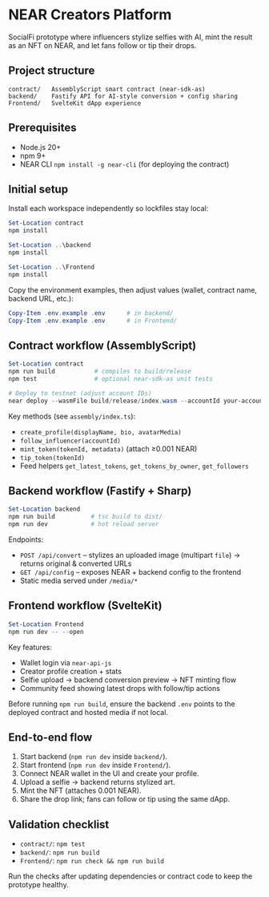 # NEAR Creators Platform

SocialFi prototype where influencers stylize selfies with AI, mint the result as an NFT on NEAR, and let fans follow or tip their drops.

## Project structure

```
contract/   AssemblyScript smart contract (near-sdk-as)
backend/    Fastify API for AI-style conversion + config sharing
Frontend/   SvelteKit dApp experience
```

## Prerequisites

- Node.js 20+
- npm 9+
- NEAR CLI `npm install -g near-cli` (for deploying the contract)

## Initial setup

Install each workspace independently so lockfiles stay local:

```powershell
Set-Location contract
npm install

Set-Location ..\backend
npm install

Set-Location ..\Frontend
npm install
```

Copy the environment examples, then adjust values (wallet, contract name, backend URL, etc.):

```powershell
Copy-Item .env.example .env      # in backend/
Copy-Item .env.example .env      # in Frontend/
```

## Contract workflow (AssemblyScript)

```powershell
Set-Location contract
npm run build           # compiles to build/release
npm test                # optional near-sdk-as unit tests

# Deploy to testnet (adjust account IDs)
near deploy --wasmFile build/release/index.wasm --accountId your-account.testnet
```

Key methods (see `assembly/index.ts`):

- `create_profile(displayName, bio, avatarMedia)`
- `follow_influencer(accountId)`
- `mint_token(tokenId, metadata)` (attach ≥0.001 NEAR)
- `tip_token(tokenId)`
- Feed helpers `get_latest_tokens`, `get_tokens_by_owner`, `get_followers`

## Backend workflow (Fastify + Sharp)

```powershell
Set-Location backend
npm run build          # tsc build to dist/
npm run dev            # hot reload server
```

Endpoints:

- `POST /api/convert` – stylizes an uploaded image (multipart `file`) → returns original & converted URLs
- `GET /api/config` – exposes NEAR + backend config to the frontend
- Static media served under `/media/*`

## Frontend workflow (SvelteKit)

```powershell
Set-Location Frontend
npm run dev -- --open
```

Key features:

- Wallet login via `near-api-js`
- Creator profile creation + stats
- Selfie upload → backend conversion preview → NFT minting flow
- Community feed showing latest drops with follow/tip actions

Before running `npm run build`, ensure the backend `.env` points to the deployed contract and hosted media if not local.

## End-to-end flow

1. Start backend (`npm run dev` inside `backend/`).
2. Start frontend (`npm run dev` inside `Frontend/`).
3. Connect NEAR wallet in the UI and create your profile.
4. Upload a selfie → backend returns stylized art.
5. Mint the NFT (attaches 0.001 NEAR).
6. Share the drop link; fans can follow or tip using the same dApp.

## Validation checklist

- `contract/`: `npm test`
- `backend/`: `npm run build`
- `Frontend/`: `npm run check && npm run build`

Run the checks after updating dependencies or contract code to keep the prototype healthy.
